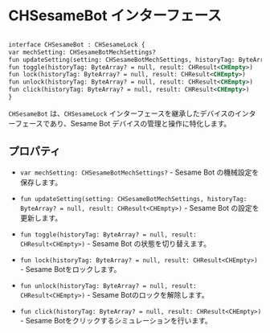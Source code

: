 
# CHSesameBot インターフェース
```svg

interface CHSesameBot : CHSesameLock {
var mechSetting: CHSesameBotMechSettings?
fun updateSetting(setting: CHSesameBotMechSettings, historyTag: ByteArray? = null, result: CHResult<CHEmpty>)
fun toggle(historyTag: ByteArray? = null, result: CHResult<CHEmpty>)
fun lock(historyTag: ByteArray? = null, result: CHResult<CHEmpty>)
fun unlock(historyTag: ByteArray? = null, result: CHResult<CHEmpty>)
fun click(historyTag: ByteArray? = null, result: CHResult<CHEmpty>)
}
```
`CHSesameBot` は、`CHSesameLock` インターフェースを継承したデバイスのインターフェースであり、Sesame Bot デバイスの管理と操作に特化します。

## プロパティ

- `var mechSetting: CHSesameBotMechSettings?` - Sesame Bot の機械設定を保存します。

- `fun updateSetting(setting: CHSesameBotMechSettings, historyTag: ByteArray? = null, result: CHResult<CHEmpty>)` - Sesame Bot の設定を更新します。

- `fun toggle(historyTag: ByteArray? = null, result: CHResult<CHEmpty>)` - Sesame Bot の状態を切り替えます。

- `fun lock(historyTag: ByteArray? = null, result: CHResult<CHEmpty>)` - Sesame Botをロックします。

- `fun unlock(historyTag: ByteArray? = null, result: CHResult<CHEmpty>)` - Sesame Botのロックを解除します。

- `fun click(historyTag: ByteArray? = null, result: CHResult<CHEmpty>)` - Sesame Botをクリックするシミュレーションを行います。
